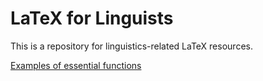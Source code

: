 # LaTeX for Linguists

This is a repository for linguistics-related LaTeX resources.

[Examples of essential functions](/ExampleFiles/exampleFiles.md)
